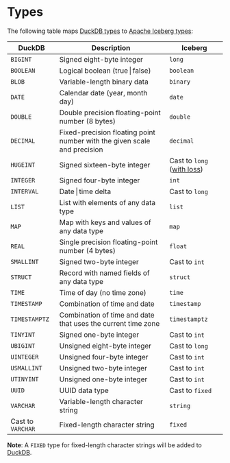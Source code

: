 # Types

The following table maps [DuckDB types](https://duckdb.org/docs/sql/data_types/overview) to [Apache Iceberg types](https://iceberg.apache.org/docs/latest/schemas/):

| DuckDB | Description  | Iceberg |
| ------ | ------------ | ------- |
| `BIGINT` | Signed eight-byte integer | `long` |
| `BOOLEAN`	 | Logical boolean (true \| false) | `boolean` |
| `BLOB` | Variable-length binary data | `binary` |
| `DATE` | Calendar date (year, month day) | `date` |
| `DOUBLE` | Double precision floating-point number (8 bytes) | `double` |
| `DECIMAL` | Fixed-precision floating point number with the given scale and precision | `decimal` |
| `HUGEINT` | Signed sixteen-byte integer | Cast to `long` ([with loss](https://github.com/sutoiku/puffin/issues/2)) |
| `INTEGER` | Signed four-byte integer | `int` |
| `INTERVAL` | Date \| time delta | Cast to `long` |
| `LIST` | List with elements of any data type | `list` |
| `MAP` | Map with keys and values of any data type | `map` |
| `REAL` | Single precision floating-point number (4 bytes) | `float` |
| `SMALLINT` | Signed two-byte integer | Cast to `int` |
| `STRUCT` | Record with named fields of any data type | `struct` |
| `TIME` | Time of day (no time zone) | `time` |
| `TIMESTAMP` | Combination of time and date | `timestamp` |
| `TIMESTAMPTZ` | Combination of time and date that uses the current time zone | `timestamptz` |
| `TINYINT` | Signed one-byte integer | Cast to `int` |
| `UBIGINT` | Unsigned eight-byte integer | Cast to `long` |
| `UINTEGER` | Unsigned four-byte integer | Cast to `int` |
| `USMALLINT` | Unsigned two-byte integer | Cast to `int` |
| `UTINYINT` | Unsigned one-byte integer | Cast to `int` |
| `UUID` | UUID data type | Cast to `fixed` |
| `VARCHAR` | Variable-length character string | `string` |
| Cast to `VARCHAR` | Fixed-length character string | `fixed` |

**Note**: A `FIXED` type for fixed-length character strings will be added to [DuckDB](https://duckdb.org/docs/sql/data_types/overview).
